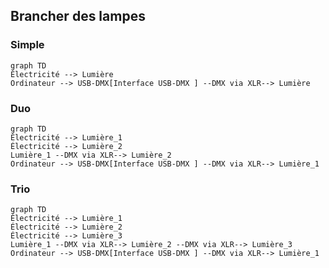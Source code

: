 ## Brancher des lampes

### Simple

```mermaid
graph TD
Électricité --> Lumière
Ordinateur --> USB-DMX[Interface USB-DMX ] --DMX via XLR--> Lumière

```
### Duo

```mermaid
graph TD
Électricité --> Lumière_1
Électricité --> Lumière_2
Lumière_1 --DMX via XLR--> Lumière_2
Ordinateur --> USB-DMX[Interface USB-DMX ] --DMX via XLR--> Lumière_1
```


### Trio

```mermaid
graph TD
Électricité --> Lumière_1
Électricité --> Lumière_2
Électricité --> Lumière_3
Lumière_1 --DMX via XLR--> Lumière_2 --DMX via XLR--> Lumière_3
Ordinateur --> USB-DMX[Interface USB-DMX ] --DMX via XLR--> Lumière_1

```